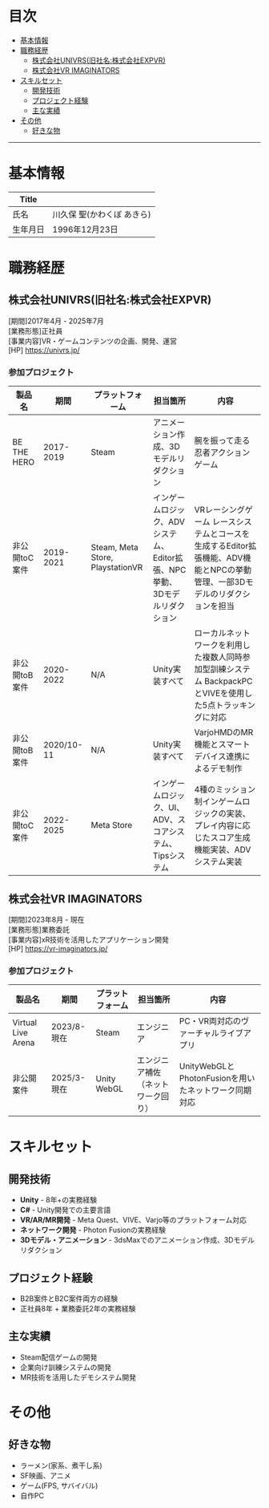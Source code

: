 # 目次

- [基本情報](#基本情報)
- [職務経歴](#職務経歴)
  - [株式会社UNIVRS(旧社名:株式会社EXPVR)](#株式会社univrs旧社名株式会社expvr)
  - [株式会社VR IMAGINATORS](#株式会社vr-imaginators)
- [スキルセット](#スキルセット)
  - [開発技術](#開発技術)
  - [プロジェクト経験](#プロジェクト経験)
  - [主な実績](#主な実績)
- [その他](#その他)
  - [好きな物](#好きな物)



---   

# 基本情報 

|Title||  
|---|---|  
|氏名|川久保 聖(かわくぼ あきら)|
|生年月日|1996年12月23日|

# 職務経歴

## 株式会社UNIVRS(旧社名:株式会社EXPVR)

[期間]2017年4月 - 2025年7月  
[業務形態]正社員  
[事業内容]VR・ゲームコンテンツの企画、開発、運営  
[HP] https://univrs.jp/

### 参加プロジェクト

|製品名|期間|プラットフォーム|担当箇所|内容|  
|---|---|---|---|---|  
|BE THE HERO|2017-2019|Steam|アニメーション作成、3Dモデルリダクション|腕を振って走る忍者アクションゲーム|  
|非公開toC案件|2019-2021|Steam, Meta Store, PlaystationVR|インゲームロジック、ADVシステム、Editor拡張、NPC挙動、3Dモデルリダクション|VRレーシングゲーム レースシステムとコースを生成するEditor拡張機能、ADV機能とNPCの挙動管理、一部3Dモデルのリダクションを担当|  
|非公開toB案件|2020-2022|N/A|Unity実装すべて|ローカルネットワークを利用した複数人同時参加型訓練システム  BackpackPCとVIVEを使用した5点トラッキングに対応|  
|非公開toB案件|2020/10-11|N/A|Unity実装すべて|VarjoHMDのMR機能とスマートデバイス連携によるデモ制作|  
|非公開toC案件|2022-2025|Meta Store|インゲームロジック、UI、ADV、スコアシステム、Tipsシステム|4種のミッション制インゲームロジックの実装、プレイ内容に応じたスコア生成機能実装、ADVシステム実装|  

## 株式会社VR IMAGINATORS

[期間]2023年8月 - 現在  
[業務形態]業務委託  
[事業内容]xR技術を活用したアプリケーション開発  
[HP] https://vr-imaginators.jp/

### 参加プロジェクト

|製品名|期間|プラットフォーム|担当箇所|内容|
|---|---|---|---|---|
|Virtual Live Arena|2023/8-現在|Steam|エンジニア |PC・VR両対応のヴァーチャルライブアプリ|
|非公開案件|2025/3-現在|Unity WebGL|エンジニア補佐（ネットワーク回り）|UnityWebGLとPhotonFusionを用いたネットワーク同期対応|



# スキルセット

## 開発技術
- **Unity** - 8年+の実務経験
- **C#** - Unity開発での主要言語
- **VR/AR/MR開発** - Meta Quest、VIVE、Varjo等のプラットフォーム対応
- **ネットワーク開発** - Photon Fusionの実務経験
- **3Dモデル・アニメーション** - 3dsMaxでのアニメーション作成、3Dモデルリダクション

## プロジェクト経験
- B2B案件とB2C案件両方の経験
- 正社員8年 + 業務委託2年の実務経験

## 主な実績
- Steam配信ゲームの開発
- 企業向け訓練システムの開発
- MR技術を活用したデモシステム開発

# その他

## 好きな物
- ラーメン(家系、煮干し系)
- SF映画、アニメ
- ゲーム(FPS, サバイバル)
- 自作PC


